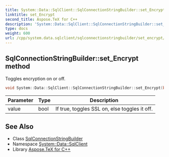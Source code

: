 ```yaml
---
title: System::Data::SqlClient::SqlConnectionStringBuilder::set_Encrypt method
linktitle: set_Encrypt
second_title: Aspose.TeX for C++
description: 'System::Data::SqlClient::SqlConnectionStringBuilder::set_Encrypt method. Toggles encryption on or off in C++.'
type: docs
weight: 600
url: /cpp/system.data.sqlclient/sqlconnectionstringbuilder/set_encrypt/
---
```

## SqlConnectionStringBuilder::set_Encrypt method


Toggles encryption on or off.

```cpp
void System::Data::SqlClient::SqlConnectionStringBuilder::set_Encrypt(bool value)
```


| Parameter | Type | Description |
| --- | --- | --- |
| value | bool | If true, toggles SSL on, else toggles it off. |

## See Also

* Class [SqlConnectionStringBuilder](../)
* Namespace [System::Data::SqlClient](../../)
* Library [Aspose.TeX for C++](../../../)

